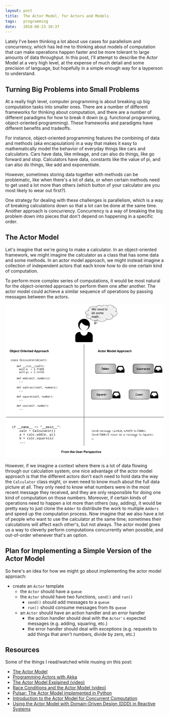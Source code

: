 ```yaml
---
layout: post
title:  The Actor Model, for Actors and Models
tags:   programming
date:   2018-08-23 10:37
---
```


Lately I've been thinking a lot about use cases for parallelism and concurrency, which has led me to thinking about models of computation that can make operations happen faster and be more tolerant to large amounts of data throughput. In this post, I'll attempt to describe the Actor Model at a very high level, at the expense of much detail and some precision of language, but hopefully in a simple enough way for a layperson to understand.

## Turning Big Problems into Small Problems

At a really high level, computer programming is about breaking up big computation tasks into smaller ones. There are a number of different frameworks for thinking about computation, and there are a number of different paradigms for how to break it down (e.g. functional programming, object-oriented programming). These frameworks and paradigms have different benefits and tradeoffs.

For instance, object-oriented programming features the combining of data and methods (aka encapsulation) in a way that makes it easy to mathematically model the behavior of everyday things like cars and calculators. Cars have data, like mileage, and can also do things, like go forward and stop. Calculators have data, constants like the value of pi, and can also do things, like add and exponentiate.

However, sometimes storing data together with methods can be problematic, like when there's a lot of data, or when certain methods need to get used a lot more than others (which button of your calculator are you most likely to wear out first?).

One strategy for dealing with these challenges is parallelism, which is a way of breaking calculations down so that a lot can be done at the same time. Another approach is concurrency. Concurrency is a way of breaking the big problem down into pieces that don't depend on happening in a specific order.

## The Actor Model

Let's imagine that we're going to make a calculator. In an object-oriented framework, we might imagine the calculator as a class that has some data and some methods. In an actor model approach, we might instead imagine a collection of independent actors that each know how to do one certain kind of computation.

To perform more complex series of computations, it would be most natural for the object-oriented approach to perform them one after another. The actor model could achieve a similar sequence of operations by passing messages between the actors.

![object-oriented vs. actor model](https://raw.githubusercontent.com/rebeccabilbro/rebeccabilbro.github.io/master/images/2018-08-23-actor-model-example.png)

However, if we imagine a context where there is a lot of data flowing through our calculation system, one nice advantage of the actor model approach is that the different actors don't each need to hold data the way the `Calculator` class might, or even need to know much about the full data picture at all. They only need to know what numbers were in the most recent message they received, and they are only responsible for doing one kind of computation on those numbers. Moreover, if certain kinds of operations need to happen a lot more than others (say, adding), it would be pretty easy to just clone the `Adder` to distribute the work to multiple `Adders` and speed up the computation process. Now imagine that we also have a lot of people who want to use the calculator at the same time; sometimes their calculations will affect each other's, but not always. The actor model gives us a way to cleverly perform computations concurrently when possible, and out-of-order whenever that's an option.


## Plan for Implementing a Simple Version of the Actor Model

So here's an idea for how we might go about implementing the actor model approach:

 - create an `Actor` template
     - the `Actor` should have a `queue`
     - the `Actor` should have two functions, `send()` and `run()`
        - `send()` should add messages to a `queue`
        - `run()` should consume messages from its `queue`
     - an `Actor` should have an action handler and an error handler
        - the action handler should deal with the `Actor's` expected messages (e.g. adding, squaring, etc.)
        - the error handler should deal with exceptions (e.g. requests to add things that aren't numbers, divide by zero, etc.)


## Resources

Some of the things I read/watched while musing on this post:

 - [The Actor Model](https://bbengfort.github.io/snippets/2018/08/03/actor-model.html)
  - [Programming Actors with Akka](https://www.safaribooksonline.com/videos/programming-actors-with/9781491990247/9781491990247-video313673)
 - [The Actor Model Explained (video)](https://finematics.com/actor-model-explained/)
 - [Race Conditions and the Actor Model (video)](https://youtu.be/un-pSOlTaY0?t=1m)
 - [Pulsar: The Actor Model implemented in Python](https://github.com/quantmind/pulsar)
 - [Introduction to the Actor Model for Concurrent Computation](https://www.youtube.com/watch?v=lPTqcecwkJg)
 - [Using the Actor Model with Domain-Driven Design (DDD) in Reactive Systems](https://www.youtube.com/watch?v=rMv4sul0RwU)
